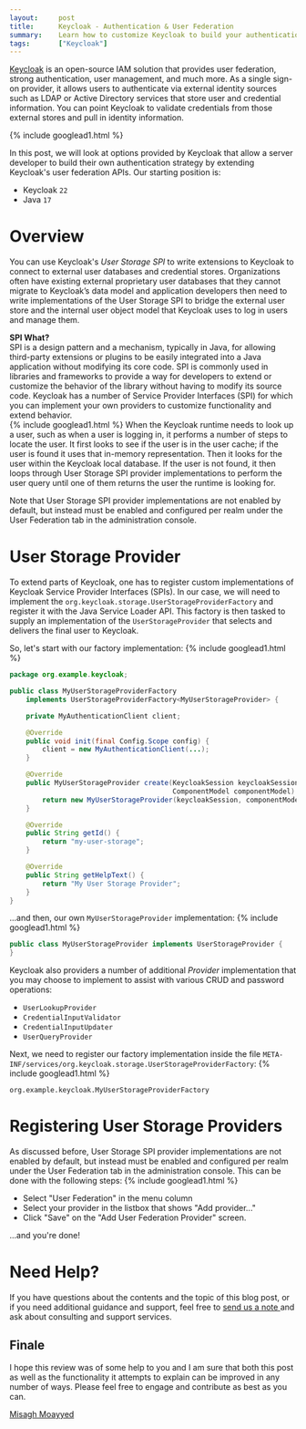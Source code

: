 ```yaml
---
layout:     post
title:      Keycloak - Authentication & User Federation
summary:    Learn how to customize Keycloak to build your authentication strategy using Keycloak's user federation features.
tags:       ["Keycloak"]
---
```


[Keycloak](https://www.keycloak.org/) is an open-source IAM solution that provides user federation, strong authentication, user management, and much more. As a single sign-on provider, it allows users to authenticate via external identity sources such as LDAP or Active Directory services that store user and credential information. You can point Keycloak to validate credentials from those external stores and pull in identity information.

{% include googlead1.html  %}

In this post, we will look at options provided by Keycloak that allow a server developer to build their own authentication strategy by extending Keycloak's user federation APIs. Our starting position is:

- Keycloak `22`
- Java `17`

# Overview

You can use Keycloak's *User Storage SPI* to write extensions to Keycloak to connect to external user databases and credential stores. Organizations often have existing external proprietary user databases that they cannot migrate to Keycloak’s data model and application developers then need to write implementations of the User Storage SPI to bridge the external user store and the internal user object model that Keycloak uses to log in users and manage them.

<div class="alert alert-info">
  <strong>SPI What?</strong><br/>SPI is a design pattern and a mechanism, typically in Java, for allowing third-party extensions or plugins to be easily integrated into a Java application without modifying its core code. SPI is commonly used in libraries and frameworks to provide a way for developers to extend or customize the behavior of the library without having to modify its source code. Keycloak has a number of Service Provider Interfaces (SPI) for which you can implement your own providers to customize functionality and extend behavior.
</div>
{% include googlead1.html  %}
When the Keycloak runtime needs to look up a user, such as when a user is logging in, it performs a number of steps to locate the user. It first looks to see if the user is in the user cache; if the user is found it uses that in-memory representation. Then it looks for the user within the Keycloak local database. If the user is not found, it then loops through User Storage SPI provider implementations to perform the user query until one of them returns the user the runtime is looking for. 

Note that User Storage SPI provider implementations are not enabled by default, but instead must be enabled and configured per realm under the User Federation tab in the administration console.

# User Storage Provider

To extend parts of Keycloak, one has to register custom implementations of Keycloak Service Provider Interfaces (SPIs). In our case, we will need to implement the `org.keycloak.storage.UserStorageProviderFactory` and register it with the Java Service Loader API. This factory is then tasked to supply an implementation of the `UserStorageProvider` that selects and delivers the final user to Keycloak.

So, let's start with our factory implementation:
{% include googlead1.html  %}
```java
package org.example.keycloak;

public class MyUserStorageProviderFactory 
    implements UserStorageProviderFactory<MyUserStorageProvider> {

    private MyAuthenticationClient client;

    @Override
    public void init(final Config.Scope config) {
        client = new MyAuthenticationClient(...);
    }

    @Override
    public MyUserStorageProvider create(KeycloakSession keycloakSession, 
                                        ComponentModel componentModel) {
        return new MyUserStorageProvider(keycloakSession, componentModel, client);
    }

    @Override
    public String getId() {
        return "my-user-storage";
    }

    @Override
    public String getHelpText() {
        return "My User Storage Provider";
    }
}
```

...and then, our own `MyUserStorageProvider` implementation:
{% include googlead1.html  %}
```java
public class MyUserStorageProvider implements UserStorageProvider {
}
```

Keycloak also providers a number of additional *Provider* implementation that you may choose to implement to assist with various CRUD and password operations:

- `UserLookupProvider`
- `CredentialInputValidator`
- `CredentialInputUpdater`
- `UserQueryProvider`

Next, we need to register our factory implementation inside the file `META-INF/services/org.keycloak.storage.UserStorageProviderFactory`:
{% include googlead1.html  %}
```
org.example.keycloak.MyUserStorageProviderFactory
```

# Registering User Storage Providers

As discussed before, User Storage SPI provider implementations are not enabled by default, but instead must be enabled and configured per realm under the User Federation tab in the administration console. This can be done with the following steps:
{% include googlead1.html  %}
- Select "User Federation" in the menu column
- Select your provider in the listbox that shows "Add provider..."
- Click "Save" on the "Add User Federation Provider" screen.

...and you're done!

# Need Help?

If you have questions about the contents and the topic of this blog post, or if you need additional guidance and support, feel free to [send us a note ](/#contact-section-header) and ask about consulting and support services.

## Finale

I hope this review was of some help to you and I am sure that both this post as well as the functionality it attempts to explain can be improved in any number of ways. Please feel free to engage and contribute as best as you can.

[Misagh Moayyed](https://fawnoos.com)
